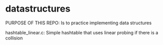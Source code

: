 datastructures
==============

PURPOSE OF THIS REPO:
Is to practice implementing data structures

hashtable_linear.c:
Simple hashtable that uses linear probing if there is a collision
